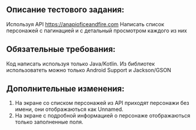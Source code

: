 ## Описание тестового задания:
Используя API https://anapioficeandfire.com
Написать список персонажей с пагинацией и с детальный просмотром каждого из них 

## Обязательные требования:
Код написать используя только Java/Kotlin. Из библиотек использоватеть можно только Android Support и Jackson/GSON

## Дополнительные изменения:
1. На экране со списком персонажей из API приходят персонажи без имени, они отображаються как Unnamed.
2. На экране с подробной информацией о персонаже отображаються только заполненные поля.
